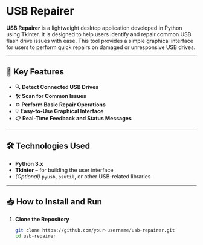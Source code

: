 # USB Repairer

**USB Repairer** is a lightweight desktop application developed in Python using Tkinter. It is designed to help users identify and repair common USB flash drive issues with ease. This tool provides a simple graphical interface for users to perform quick repairs on damaged or unresponsive USB drives.

---

## 🔧 Key Features

- 🔍 **Detect Connected USB Drives**
- 🛠️ **Scan for Common Issues**
- ⚙️ **Perform Basic Repair Operations**
- 💡 **Easy-to-Use Graphical Interface**
- 📋 **Real-Time Feedback and Status Messages**

---

## 🛠️ Technologies Used

- **Python 3.x**
- **Tkinter** – for building the user interface
- *(Optional)* `pyusb`, `psutil`, or other USB-related libraries

---

## 📥 How to Install and Run

1. **Clone the Repository**
   ```bash
   git clone https://github.com/your-username/usb-repairer.git
   cd usb-repairer

